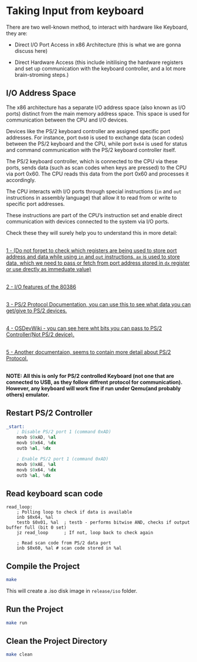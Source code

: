 # Taking Input from keyboard

There are two well-known method, to interact with hardware like Keyboard, they are:

- Direct I/O Port Access in x86 Architecture (this is what we are gonna discuss here)

- Direct Hardware Access (this include initilising the hardware registers and set up communication with the keyboard controller, and a lot more brain-stroming steps.)

## I/O Address Space

The x86 architecture has a separate I/O address space (also known as I/O ports) distinct from the main memory address space. This space is used for communication between the CPU and I/O devices.

Devices like the PS/2 keyboard controller are assigned specific port addresses. For instance, port `0x60` is used to exchange data (scan codes) between the PS/2 keyboard and the CPU, while port `0x64` is used for status and command communication with the PS/2 keyboard controller itself.

The PS/2 keyboard controller, which is connected to the CPU via these ports, sends data (such as scan codes when keys are pressed) to the CPU via port 0x60. The CPU reads this data from the port 0x60 and processes it accordingly.

The CPU interacts with I/O ports through special instructions (`in` and `out` instructions in assembly language) that allow it to read from or write to specific port addresses.

These instructions are part of the CPU’s instruction set and enable direct communication with devices connected to the system via I/O ports.

Check these they will surely help you to understand this in more detail:<br><br>

<a target="_blank" href="https://opensecuritytraining.info/IntroBIOS_files/Day1_04_Advanced%20x86%20-%20BIOS%20and%20SMM%20Internals%20-%20IO.pdf"><u>1 - (Do not forget to check which registers are being used to store port address and data while using `in` and `out` instructions. `ax` is used to store data, which we need to pass or fetch from port address stored in `dx` register or use drectly as immeduate value)</u></a><br><br>

<a target="_blank" href="https://pdos.csail.mit.edu/6.828/2008/readings/i386/c08.htm"><u>2 - I/O features of the 80386</u></a><br><br>

<a target="_blank" href="http://www-ug.eecg.utoronto.ca/desl/manuals/ps2.pdf
"><u>3 - PS/2 Protocol Documentation, you can use this to see what data you can get/give to PS/2 devices.</u></a><br><br>

<a target="_blank" href="https://wiki.osdev.org/%228042%22_PS/2_Controller#Interrupts"><u>4 - OSDevWiki - you can see here wht bits you can pass to PS/2 Controller(Not PS/2 device).</u></a><br><br>

<a target="_blank" href="https://valhalla.altium.com/Learning-Guides/PS2-PS2_Controller.pdf"><u>5 - Another documentaion, seems to contain more detail about PS/2 Protocol.</u></a><br><br>


<b>NOTE: All this is only for PS/2 controlled Keyboard (not one that are connected to USB, as they follow diffrent protocol for communication). However, any keyboard will work fine if run under Qemu(and probably others) emulator.</b>

## Restart PS/2 Controller

```asm
_start:
	; Disable PS/2 port 1 (command 0xAD)
	movb $0xAD, %al
	movb $0x64, %dx
	outb %al, %dx

	; Enable PS/2 port 1 (command 0xAD)
	movb $0xAE, %al
	movb $0x64, %dx
	outb %al, %dx
```

## Read keyboard scan code

```assembly
read_loop:
	; Polling loop to check if data is available 
	inb $0x64, %al
    testb $0x01, %al  ; testb - performs bitwise AND, checks if output buffer full (bit 0 set)
    jz read_loop      ; If not, loop back to check again

    ; Read scan code from PS/2 data port
    inb $0x60, %al # scan code stored in %al
```

## Compile the Project

```bash
make
```

This will create a .iso disk image in `release/iso` folder.

## Run the Project

```bash
make run
```

## Clean the Project Directory

```bash
make clean
```